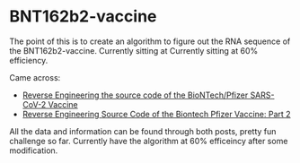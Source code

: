 # BNT162b2-vaccine
The point of this is to create an algorithm to figure out the RNA sequence of the BNT162b2-vaccine. Currently sitting at Currently sitting at 60% efficiency. 

Came across:
- [Reverse Engineering the source code of the BioNTech/Pfizer SARS-CoV-2 Vaccine](https://berthub.eu/articles/posts/reverse-engineering-source-code-of-the-biontech-pfizer-vaccine/) 
- [Reverse Engineering Source Code of the Biontech Pfizer Vaccine: Part 2](https://berthub.eu/articles/posts/part-2-reverse-engineering-source-code-of-the-biontech-pfizer-vaccine/)

All the data and information can be found through both posts, pretty fun challenge so far. Currently have the algorithm at 60% efficeincy after some modification.

